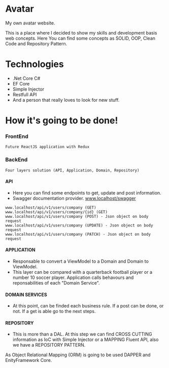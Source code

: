 # Avatar
My own avatar website.

This is a place where I decided to show my skills and development basis web concepts. Here You can find some concepts as SOLID, OOP, Clean Code and Repository Pattern. 

# Technologies
- .Net Core C#
- EF Core
- Simple Injector
- Restfull API
- And a person that really loves to look for new stuff.

# How it's going to be done!
### FrontEnd
```
Future ReactJS application with Redux
```
### BackEnd
```
Four layers solution (API, Application, Domain, Repository)
```


#### API 
- Here you can find some endpoints to get, update and post information.
- Swagger documentation provider. www.localhost/swagger
```
www.localhost/api/v1/users/company (GET)
www.localhost/api/v1/users/company/{id} (GET)
www.localhost/api/v1/users/company (POST) - Json object on body request
www.localhost/api/v1/users/company (UPDATE) - Json object on body request
www.localhost/api/v1/users/company (PATCH) - Json object on body request
```

#### APPLICATION 
- Responsable to convert a ViewModel to a Domain and Domain to ViewModel.
-  This layer can be compared with a quarterback football player or a number 10 soccer player. Application calls behavours and reponsabilities of each "Domain Service".

#### DOMAIN SERVICES 
- At this point, can be finded each business rule. If a post can be done, or not. If a get is able go to the next steps.

#### REPOSITORY 
- This is more than a DAL. At this step we can find CROSS CUTTING information as IoC with Simple Injector or a MAPPING Fluent API, also we have a REPOSITORY PATTERN.

As Object Relational Mapping (ORM) is going to be used DAPPER and EnityFramework Core.
